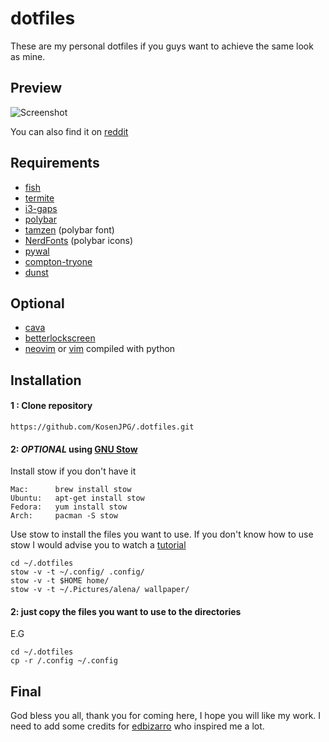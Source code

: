 # dotfiles

These are my personal dotfiles if you guys want to achieve the same look as mine.

## Preview 

![Screenshot](https://github.com/KosenJPG/.dotfiles/blob/master/screenshot/screenshot_20190625_125457.png)

You can also find it on [reddit](https://www.reddit.com/r/unixporn/comments/c56sds/i3gaps_nice_and_sweet_setup/)

## Requirements 

- [fish](https://fishshell.com/)
- [termite](https://github.com/thestinger/termite/)
- [i3-gaps](https://github.com/Airblader/i3)
- [polybar](https://github.com/polybar/polybar)
- [tamzen](https://github.com/sunaku/tamzen-font) (polybar font)
- [NerdFonts](https://github.com/ryanoasis/nerd-fonts) (polybar icons)
- [pywal](https://github.com/dylanaraps/pywal)
- [compton-tryone](https://github.com/tryone144/compton)
- [dunst](https://github.com/dunst-project/dunst)

## Optional

- [cava](https://github.com/karlstav/cava)
- [betterlockscreen](https://github.com/pavanjadhaw/betterlockscreen)
- [neovim](https://github.com/neovim/neovim) or [vim](https://github.com/vim/vim) compiled with python

## Installation

#### 1 : Clone repository 

`https://github.com/KosenJPG/.dotfiles.git`

#### 2: *OPTIONAL* using [GNU Stow](https://www.gnu.org/software/stow/)

Install stow if you don't have it 

```
Mac:      brew install stow
Ubuntu:   apt-get install stow
Fedora:   yum install stow
Arch:     pacman -S stow
```

Use stow to install the files you want to use. If you don't know how to use stow I would advise you to watch a [tutorial](https://www.youtube.com/watch?v=zhdO46oqeRw&t=380s)

```
cd ~/.dotfiles
stow -v -t ~/.config/ .config/
stow -v -t $HOME home/
stow -v -t ~/.Pictures/alena/ wallpaper/
```

#### 2: just copy the files you want to use to the directories 

E.G
```
cd ~/.dotfiles
cp -r /.config ~/.config
```

## Final

God bless you all, thank you for coming here, I hope you will like my work. I need to add some credits for [edbizarro](https://github.com/edbizarro/dotfiles) who inspired me a lot.
